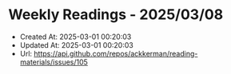 # Weekly Readings - 2025/03/08

- Created At: 2025-03-01 00:20:03
- Updated At: 2025-03-01 00:20:03
- Url: https://api.github.com/repos/ackkerman/reading-materials/issues/105

